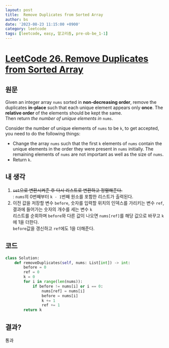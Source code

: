 ```yaml
---
layout: post
title:  Remove Duplicates from Sorted Array
author: bs
date: '2023-08-23 11:15:00 +0900'
category: leetcode
tags: [leetcode, easy, 알고리즘, pre-ob-be_1-1]
---
```


# [LeetCode 26. Remove Duplicates from Sorted Array](https://leetcode.com/problems/remove-duplicates-from-sorted-array/)

## 원문
Given an integer array `nums` sorted in **non-decreasing order**, remove the duplicates **in-place** such that each unique element appears only **once**. The **relative order** of the elements should be kept the same.<br>
Then return *the number of unique elements in* `nums`.

Consider the number of unique elements of `nums` to be `k`, to get accepted, you need to do the following things:

- Change the array `nums` such that the first `k` elements of `nums` contain the unique elements in the order they were present in `nums` initially. The remaining elements of `nums` are not important as well as the size of `nums`.
- Return `k`.

## 내 생각
1. ~~`set`으로 변환시켜준 후 다시 리스트로 변환하고 정렬해준다.~~<br>
  : `nums`의 0번째부터 `k - 1`번째 원소를 포함한 리스트가 출력된다.
2. 이전 값을 저장할 변수 `before`, 숫자를 입력할 위치의 인덱스를 가리키는 변수 `ref`, 결과에 들어가는 숫자의 개수를 세는 변수 `k`<br>
  리스트를 순회하며 `before`와 다른 값이 나오면 `nums[ref]`를 해당 값으로 바꾸고 `k`에 1을 더한다.<br>
  `before`값을 갱신하고 `ref`에도 1을 더해준다.

## 코드
```python
class Solution:
    def removeDuplicates(self, nums: List[int]) -> int:
        before = 0
        ref = 0
        k = 0
        for i in range(len(nums)):
            if before != nums[i] or i == 0:
                nums[ref] = nums[i]
                before = nums[i]
                k += 1
                ref += 1
        return k
```

## 결과?
통과